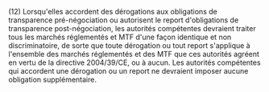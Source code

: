 (12) Lorsqu'elles accordent des dérogations aux obligations de transparence pré-négociation ou autorisent le report d'obligations de transparence post-négociation, les autorités compétentes devraient traiter tous les marchés réglementés et MTF d'une façon identique et non discriminatoire, de sorte que toute dérogation ou tout report s'applique à l'ensemble des marchés réglementés et des MTF que ces autorités agréent en vertu de la directive 2004/39/CE, ou à aucun. Les autorités compétentes qui accordent une dérogation ou un report ne devraient imposer aucune obligation supplémentaire.